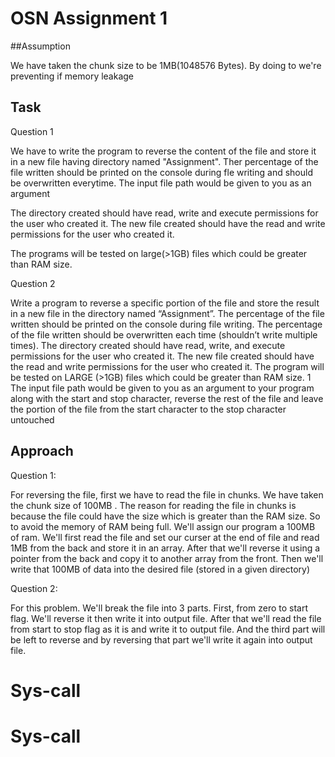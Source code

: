 
# OSN Assignment 1

##Assumption

We have taken the chunk size to be 1MB(1048576 Bytes). By doing to we're preventing if memory leakage

## Task
Question 1

We have to write the program to reverse the content of the file and store it in a new file having directory named "Assignment".
Ther percentage of the file written should be printed on the console during fle writing and should be overwritten everytime.
The input file path would be given to you as an argument

The directory created should have read, write and execute permissions for the user who created it. The new file created should
have the read and write permissions for the user who created it.

The programs will be tested on large(>1GB) files which could be greater than 
RAM size.

Question 2

Write a program to reverse a specific portion of the file and store the result in a new file in the directory named
“Assignment”.
The percentage of the file written should be printed on the console during file writing. The percentage of the file
written should be overwritten each time (shouldn’t write multiple times).
The directory created should have read, write, and execute permissions for the user who created it. The new file
created should have the read and write permissions for the user who created it.
The program will be tested on LARGE (>1GB) files which could be greater than RAM size.
1
The input file path would be given to you as an argument to your program along with the start and stop 
character, reverse the rest of the file and leave the portion of the file from the start character to the stop character
untouched

## Approach
Question 1:

For reversing the file, first we have to read the file in chunks. We have taken the chunk size of 100MB
. The reason for reading the file in chunks is because the file could have the size
which is greater than the RAM size. So to avoid the memory of RAM being full. We'll
assign our program a 100MB of ram.
We'll first read the file and set our curser at the end of file and read 1MB from the back and store it in an array. After that we'll
reverse it using a pointer from the back and copy it to another array from the front.
Then we'll write that 100MB of data into the desired file (stored in a given directory)

Question 2:

For this problem. We'll break the file into 3 parts. First, from zero to start flag. We'll reverse it then write it into output file.
After that we'll read the file from start to stop flag as it is and write it to output file.
And the third part will be left to reverse and by reversing that part we'll write it again into 
output file.
# Sys-call
# Sys-call
